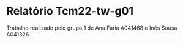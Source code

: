 # Relatório Tcm22-tw-g01 

Trabalho realizado pelo grupo 1 de Ana Faria A041468 e Inês Sousa A041326.